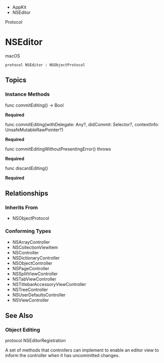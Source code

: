 

- AppKit
-  NSEditor 

Protocol

# NSEditor

macOS

``` source
protocol NSEditor : NSObjectProtocol
```

## Topics

### Instance Methods

func commitEditing() -> Bool

**Required**

func commitEditing(withDelegate: Any?, didCommit: Selector?, contextInfo: UnsafeMutableRawPointer?)

**Required**

func commitEditingWithoutPresentingError() throws

**Required**

func discardEditing()

**Required**

## Relationships

### Inherits From

- NSObjectProtocol

### Conforming Types

- NSArrayController
- NSCollectionViewItem
- NSController
- NSDictionaryController
- NSObjectController
- NSPageController
- NSSplitViewController
- NSTabViewController
- NSTitlebarAccessoryViewController
- NSTreeController
- NSUserDefaultsController
- NSViewController

## See Also

### Object Editing

protocol NSEditorRegistration

A set of methods that controllers can implement to enable an editor view to inform the controller when it has uncommitted changes.

